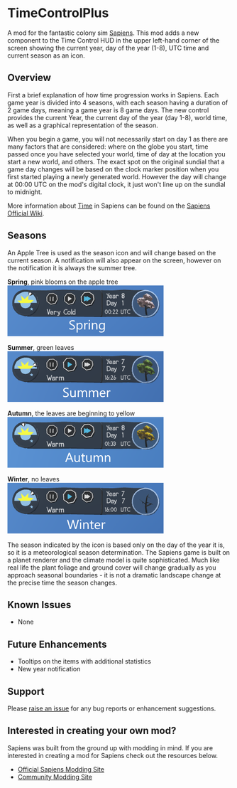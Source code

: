 # TimeControlPlus

A mod for the fantastic colony sim [Sapiens](https://store.steampowered.com/app/1060230/Sapiens/).  This mod adds a new component to the Time Control HUD in the upper left-hand corner of the screen showing the current year, day of the year (1-8), UTC time and current season as an icon.

## Overview

First a brief explanation of how time progression works in Sapiens.  Each game year is divided into 4 seasons, with each season having a duration of 2 game days, meaning a game year is 8 game days.  The new control provides the current Year, the current day of the year (day 1-8), world time, as well as a graphical representation of the season. 

When you begin a game, you will not necessarily start on day 1 as there are many factors that are considered: where on the globe you start, time passed once you have selected your world, time of day at the location you start a new world, and others.  The exact spot on the original sundial that a game day changes will be based on the clock marker position when you first started playing a newly generated world.  However the day will change at 00:00 UTC on the mod's digital clock, it just won't line up on the sundial to midnight.

More information about [Time](https://wiki.playsapiens.com/index.php/Time) in Sapiens can be found on the [Sapiens Official Wiki](https://wiki.playsapiens.com).

## Seasons

An Apple Tree is used as the season icon and will change based on the current season.  A notification will also appear on the screen, however on the notification it is always the summer tree.

**Spring**, pink blooms on the apple tree<br>
![Spring](/assets/spring.png)

**Summer**, green leaves<br>
![Summer](/assets/summer.png)

**Autumn**, the leaves are beginning to yellow<br>
![Autumn](/assets/autumn.png)

**Winter**, no leaves<br>
![Winter](/assets/winter.png)

The season indicated by the icon is based only on the day of the year it is, so it is a meteorological season determination.  The Sapiens game is built on a planet renderer and the climate model is quite sophisticated.  Much like real life the plant foliage and ground cover will change gradually as you approach seasonal boundaries - it is not a dramatic landscape change at the precise time the season changes.

## Known Issues

* None

## Future Enhancements

* Tooltips on the items with additional statistics
* New year notification

## Support

Please [raise an issue](https://github.com/ChillGenXer/TimeControlPlus/issues) for any bug reports or enhancement suggestions.

## Interested in creating your own mod?

Sapiens was built from the ground up with modding in mind.  If you are interested in creating a mod for Sapiens check out the resources below.

* [Official Sapiens Modding Site](https://github.com/Majic-Jungle/sapiens-mod-creation)
* [Community Modding Site](https://wiki.sapiens.dev/)

